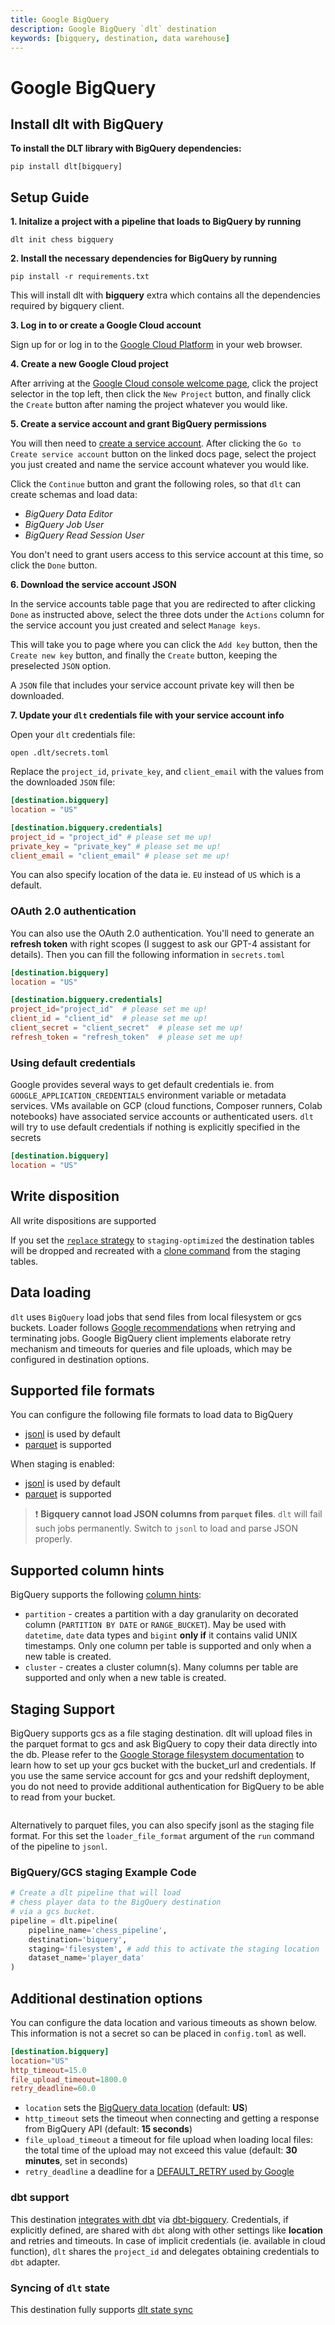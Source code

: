 ```yaml
---
title: Google BigQuery
description: Google BigQuery `dlt` destination
keywords: [bigquery, destination, data warehouse]
---
```


# Google BigQuery

## Install dlt with BigQuery
**To install the DLT library with BigQuery dependencies:**
```
pip install dlt[bigquery]
```

## Setup Guide

**1. Initalize a project with a pipeline that loads to BigQuery by running**
```
dlt init chess bigquery
```

**2. Install the necessary dependencies for BigQuery by running**
```
pip install -r requirements.txt
```
This will install dlt with **bigquery** extra which contains all the dependencies required by bigquery client.

**3. Log in to or create a Google Cloud account**

Sign up for or log in to the [Google Cloud Platform](https://console.cloud.google.com/) in your web browser.

**4. Create a new Google Cloud project**

After arriving at the [Google Cloud console welcome page](https://console.cloud.google.com/welcome), click the
project selector in the top left, then click the `New Project` button, and finally click the `Create` button
after naming the project whatever you would like.

**5. Create a service account and grant BigQuery permissions**

You will then need to [create a service account](https://cloud.google.com/iam/docs/creating-managing-service-accounts#creating). After clicking the `Go to Create service account` button
on the linked docs page, select the project you just created and name the service account whatever you would like.

Click the `Continue` button and grant the following roles, so that `dlt` can create schemas and load data:
- *BigQuery Data Editor*
- *BigQuery Job User*
- *BigQuery Read Session User*

You don't need to grant users access to this service account at this time, so click the `Done` button.

**6. Download the service account JSON**

In the service accounts table page that you are redirected to after clicking `Done` as instructed above,
select the three dots under the `Actions` column for the service account you just created and
select `Manage keys`.

This will take you to page where you can click the `Add key` button, then the `Create new key` button,
and finally the `Create` button, keeping the preselected `JSON` option.

A `JSON` file that includes your service account private key will then be downloaded.

**7. Update your `dlt` credentials file with your service account info**

Open your `dlt` credentials file:
```
open .dlt/secrets.toml
```

Replace the `project_id`, `private_key`, and `client_email` with the values from the downloaded `JSON` file:
```toml
[destination.bigquery]
location = "US"

[destination.bigquery.credentials]
project_id = "project_id" # please set me up!
private_key = "private_key" # please set me up!
client_email = "client_email" # please set me up!
```

You can also specify location of the data ie. `EU` instead of `US` which is a default.

### OAuth 2.0 authentication
You can also use the OAuth 2.0 authentication. You'll need to generate an **refresh token** with right scopes (I suggest to ask our GPT-4 assistant for details). Then you can fill the following information in `secrets.toml`
```toml
[destination.bigquery]
location = "US"

[destination.bigquery.credentials]
project_id="project_id"  # please set me up!
client_id = "client_id"  # please set me up!
client_secret = "client_secret"  # please set me up!
refresh_token = "refresh_token"  # please set me up!
```

### Using default credentials
Google provides several ways to get default credentials ie. from `GOOGLE_APPLICATION_CREDENTIALS` environment variable or metadata services. VMs available on GCP (cloud functions, Composer runners, Colab notebooks) have associated service accounts or authenticated users. `dlt` will try to use default credentials if nothing is explicitly specified in the secrets
```toml
[destination.bigquery]
location = "US"
```
## Write disposition
All write dispositions are supported

If you set the [`replace` strategy](../../general-usage/full-loading.md) to `staging-optimized` the destination tables will be dropped and
  recreated with a [clone command](https://cloud.google.com/bigquery/docs/table-clones-create) from the staging tables.

## Data loading
`dlt` uses `BigQuery` load jobs that send files from local filesystem or gcs buckets. Loader follows [Google recommendations](https://cloud.google.com/bigquery/docs/error-messages) when retrying and terminating jobs. Google BigQuery client implements elaborate retry mechanism and timeouts for queries and file uploads, which may be configured in destination options.

## Supported file formats
You can configure the following file formats to load data to BigQuery
* [jsonl](../file-formats/jsonl.md) is used by default
* [parquet](../file-formats/parquet.md) is supported

When staging is enabled:
* [jsonl](../file-formats/jsonl.md) is used by default
* [parquet](../file-formats/parquet.md) is supported

> ❗ **Bigquery cannot load JSON columns from `parquet` files**. `dlt` will fail such jobs permanently. Switch to `jsonl` to load and parse JSON properly.

## Supported column hints

BigQuery supports the following [column hints](https://dlthub.com/docs/general-usage/schema#tables-and-columns):

* `partition` - creates a partition with a day granularity on decorated column (`PARTITION BY DATE` or `RANGE_BUCKET`).
  May be used with `datetime`, `date` data types and `bigint` **only if** it contains valid UNIX timestamps.
  Only one column per table is supported and only when a new table is created.
* `cluster` - creates a cluster column(s). Many columns per table are supported and only when a new table is created.

## Staging Support

BigQuery supports gcs as a file staging destination. dlt will upload files in the parquet format to gcs and ask BigQuery to copy their data directly into the db. Please refer to the [Google Storage filesystem documentation](./filesystem.md#google-storage) to learn how to set up your gcs bucket with the bucket_url and credentials. If you use the same service account for gcs and your redshift deployment, you do not need to provide additional authentication for BigQuery to be able to read from your bucket.
```toml
```

Alternatively to parquet files, you can also specify jsonl as the staging file format. For this set the `loader_file_format` argument of the `run` command of the pipeline to `jsonl`.

### BigQuery/GCS staging Example Code

```python
# Create a dlt pipeline that will load
# chess player data to the BigQuery destination
# via a gcs bucket.
pipeline = dlt.pipeline(
    pipeline_name='chess_pipeline',
    destination='biquery',
    staging='filesystem', # add this to activate the staging location
    dataset_name='player_data'
)
```

## Additional destination options
You can configure the data location and various timeouts as shown below. This information is not a secret so can be placed in `config.toml` as well.
```toml
[destination.bigquery]
location="US"
http_timeout=15.0
file_upload_timeout=1800.0
retry_deadline=60.0
```
* `location` sets the [BigQuery data location](https://cloud.google.com/bigquery/docs/locations) (default: **US**)
* `http_timeout` sets the timeout when connecting and getting a response from BigQuery API (default: **15 seconds**)
* `file_upload_timeout` a timeout for file upload when loading local files: the total time of the upload may not exceed this value (default: **30 minutes**, set in seconds)
* `retry_deadline` a deadline for a [DEFAULT_RETRY used by Google](https://cloud.google.com/python/docs/reference/storage/1.39.0/retry_timeout)

### dbt support
This destination [integrates with dbt](../transformations/dbt/dbt.md) via [dbt-bigquery](https://github.com/dbt-labs/dbt-bigquery). Credentials, if explicitly defined, are shared with `dbt` along with other settings like **location** and retries and timeouts. In case of implicit credentials (ie. available in cloud function), `dlt` shares the `project_id` and delegates obtaining credentials to `dbt` adapter.

### Syncing of `dlt` state
This destination fully supports [dlt state sync](../../general-usage/state#syncing-state-with-destination)
